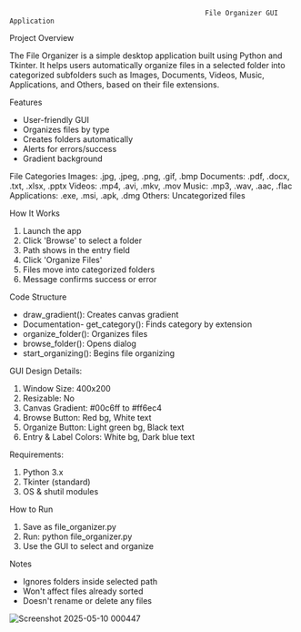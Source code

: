 

                                                    File Organizer GUI Application                       


Project Overview

 The File Organizer is a simple desktop application built using Python and Tkinter. It helps users automatically organize files in a selected folder into categorized subfolders such as Images, Documents, Videos, Music, Applications, and Others, based on their file extensions.

 
 Features
 - User-friendly GUI
- Organizes files by type
- Creates folders automatically
 - Alerts for errors/success
- Gradient background

 
 File Categories
 Images: .jpg, .jpeg, .png, .gif, .bmp
 Documents: .pdf, .docx, .txt, .xlsx, .pptx
 Videos: .mp4, .avi, .mkv, .mov
 Music: .mp3, .wav, .aac, .flac
 Applications: .exe, .msi, .apk, .dmg
 Others: Uncategorized files

 
 How It Works
 1. Launch the app
 2. Click 'Browse' to select a folder
 3. Path shows in the entry field
 4. Click 'Organize Files'
 5. Files move into categorized folders
 6. Message confirms success or error



 Code Structure
- draw_gradient(): Creates canvas gradient
- Documentation- get_category(): Finds category by extension
- organize_folder(): Organizes files
- browse_folder(): Opens dialog
- start_organizing(): Begins file organizing


 GUI Design Details:
 
 1. Window Size: 400x200
 2. Resizable: No
 3. Canvas Gradient: #00c6ff to #ff6ec4
 4. Browse Button: Red bg, White text
 5. Organize Button: Light green bg, Black text
 6. Entry & Label Colors: White bg, Dark blue text


 Requirements:
 1. Python 3.x
 2. Tkinter (standard)
 3. OS & shutil modules


 How to Run
 1. Save as file_organizer.py
 2. Run: python file_organizer.py
 3. Use the GUI to select and organize

 Notes
 - Ignores folders inside selected path
 - Won't affect files already sorted
 - Doesn't rename or delete any files

 
 
![Screenshot 2025-05-10 000447](https://github.com/user-attachments/assets/042889d1-f571-4b0e-8402-a88fd2f47323)








